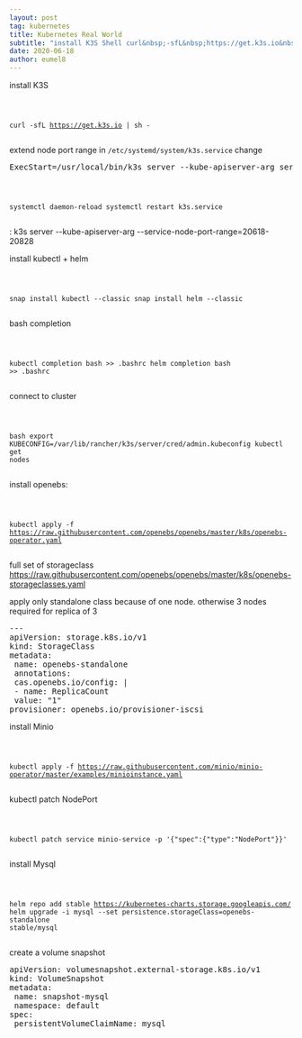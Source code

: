 ```yaml
---
layout: post
tag: kubernetes
title: Kubernetes Real World
subtitle: "install K3S Shell curl&nbsp;-sfL&nbsp;https://get.k3s.io&nbsp;|&nbsp;sh&nbsp;- extend node port range in create a volume snapshot apiVersion: volumesnapshot.external-storage.k8s.io/v1 kind: VolumeSnapshot metadata: name: snapshot-mysql namespace:&hellip;"
date: 2020-06-18
author: eumel8
---
```


install K3S

<!-- codeblock lang=shell line=1 --><pre class="codeblock"><code>
curl -sfL https://get.k3s.io | sh -
</code></pre><!-- /codeblock -->

extend node port range in <code>/etc/systemd/system/k3s.service</code>
change

<pre>
ExecStart=/usr/local/bin/k3s server --kube-apiserver-arg service-node-port-range=1-65535
</pre>

<!-- codeblock lang=shell line=1 --><pre class="codeblock"><code>
systemctl daemon-reload
systemctl restart k3s.service
</code></pre><!-- /codeblock -->

: k3s server --kube-apiserver-arg --service-node-port-range=20618-20828

install kubectl + helm

<!-- codeblock lang=shell line=1 --><pre class="codeblock"><code>
snap install kubectl --classic
snap install helm --classic
</code></pre><!-- /codeblock -->

bash completion

<!-- codeblock lang=shell line=1 --><pre class="codeblock"><code>
kubectl completion bash >> .bashrc
helm completion bash >> .bashrc
</code></pre><!-- /codeblock -->

connect to cluster

<!-- codeblock lang=shell line=1 --><pre class="codeblock"><code>
bash
export KUBECONFIG=/var/lib/rancher/k3s/server/cred/admin.kubeconfig
kubectl get nodes
</code></pre><!-- /codeblock -->

install openebs:

<!-- codeblock lang=shell line=1 --><pre class="codeblock"><code>
kubectl apply -f https://raw.githubusercontent.com/openebs/openebs/master/k8s/openebs-operator.yaml
</code></pre><!-- /codeblock -->

full set of storageclass https://raw.githubusercontent.com/openebs/openebs/master/k8s/openebs-storageclasses.yaml

apply only standalone class because of one node. otherwise 3 nodes required for replica of 3

<pre>
---
apiVersion: storage.k8s.io/v1
kind: StorageClass
metadata:
 name: openebs-standalone
 annotations:
 cas.openebs.io/config: |
 - name: ReplicaCount
 value: "1"
provisioner: openebs.io/provisioner-iscsi
</pre>

install Minio

<!-- codeblock lang=shell line=1 --><pre class="codeblock"><code>
kubectl apply -f https://raw.githubusercontent.com/minio/minio-operator/master/examples/minioinstance.yaml
</code></pre><!-- /codeblock -->

kubectl patch NodePort

<!-- codeblock lang=shell line=1 --><pre class="codeblock"><code>
kubectl patch service minio-service -p '{"spec":{"type":"NodePort"}}'
</code></pre><!-- /codeblock -->

install Mysql

<!-- codeblock lang=shell line=1 --><pre class="codeblock"><code>
helm repo add stable https://kubernetes-charts.storage.googleapis.com/
helm upgrade -i mysql --set persistence.storageClass=openebs-standalone stable/mysql
</code></pre><!-- /codeblock -->

create a volume snapshot
<pre>
apiVersion: volumesnapshot.external-storage.k8s.io/v1
kind: VolumeSnapshot
metadata:
 name: snapshot-mysql
 namespace: default
spec:
 persistentVolumeClaimName: mysql

</pre>

